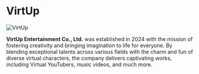 # VirtUp

![VirtUp](https://dev.lucian.solutions/virtup-web/src/images/logo.png "VirtUp")

**VirtUp Entertainment Co., Ltd.** was established in 2024 with the mission of fostering creativity and bringing imagination to life for everyone. By blending exceptional talents across various fields with the charm and fun of diverse virtual characters, the company delivers captivating works, including Virtual YouTubers, music videos, and much more.